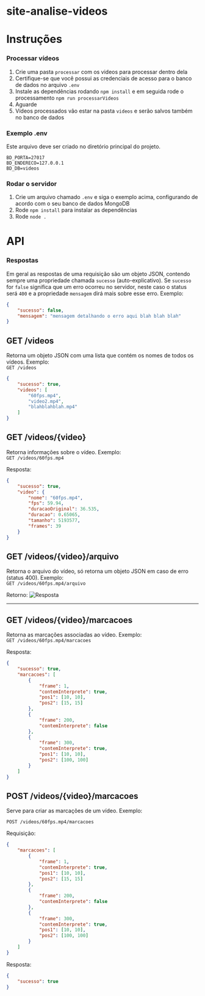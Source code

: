 # site-analise-videos

# Instruções

### Processar vídeos
1. Crie uma pasta `processar` com os videos para processar dentro dela
2. Certifique-se que você possui as credenciais de acesso para o banco de dados no arquivo `.env`
3. Instale as dependências rodando `npm install` e em seguida rode o processamento `npm run processarVideos`
4. Aguarde
5. Vídeos processados vão estar na pasta `videos` e serão salvos também no banco de dados

### Exemplo .env
Este arquivo deve ser criado no diretório principal do projeto.
```
BD_PORTA=27017
BD_ENDERECO=127.0.0.1
BD_DB=videos
```

### Rodar o servidor
1. Crie um arquivo chamado `.env` e siga o exemplo acima, configurando de acordo com o seu banco de dados MongoDB
2. Rode `npm install` para instalar as dependências
3. Rode `node .`

# API

### Respostas
Em geral as respostas de uma requisição são um objeto JSON, contendo sempre uma propriedade chamada `sucesso` (auto-explicativo). Se `sucesso` for `false` significa que um erro ocorreu no servidor, neste caso o status será `400` e a propriedade `mensagem` dirá mais sobre esse erro. Exemplo:

```json
{
    "sucesso": false,
    "mensagem": "mensagem detalhando o erro aqui blah blah blah"
}
```

## GET /videos
Retorna um objeto JSON com uma lista que contém os nomes de todos os vídeos. Exemplo:<br>
```GET /videos```

```json
{
    "sucesso": true,
    "videos": [
        "60fps.mp4",
        "video2.mp4",
        "blahblahblah.mp4"
    ]
}
```

## GET /videos/{video}<br>
Retorna informações sobre o vídeo. Exemplo:<br>
```GET /videos/60fps.mp4```

Resposta:
```json
{
    "sucesso": true,
    "video": {
        "nome": "60fps.mp4",
        "fps": 59.94,
        "duracaoOriginal": 36.535,
        "duracao": 0.65065,
        "tamanho": 5193577,
        "frames": 39
    }
}
```

## GET /videos/{video}/arquivo
Retorna o arquivo do vídeo, só retorna um objeto JSON em caso de erro (status 400). Exemplo:<br>
```GET /videos/60fps.mp4/arquivo```

Retorno: 
![Resposta](https://i.imgur.com/myvu4g3.png)

---

## GET /videos/{video}/marcacoes
Retorna as marcações associadas ao vídeo. Exemplo:<br>
```GET /videos/60fps.mp4/marcacoes```

Resposta:
```json
{
    "sucesso": true,
    "marcacoes": [
        {
            "frame": 1,
            "contemInterprete": true,
            "pos1": [10, 10],
            "pos2": [15, 15]
        },
        {
            "frame": 200,
            "contemInterprete": false
        },
        {
            "frame": 300,
            "contemInterprete": true,
            "pos1": [10, 10],
            "pos2": [100, 100]
        }
    ]
}
```

## POST /videos/{video}/marcacoes
Serve para criar as marcações de um vídeo. Exemplo:<br>

```POST /videos/60fps.mp4/marcacoes```

Requisição:
```json
{
    "marcacoes": [
        {
            "frame": 1,
            "contemInterprete": true,
            "pos1": [10, 10],
            "pos2": [15, 15]
        },
        {
            "frame": 200,
            "contemInterprete": false
        },
        {
            "frame": 300,
            "contemInterprete": true,
            "pos1": [10, 10],
            "pos2": [100, 100]
        }
    ]
}
```

Resposta:
```json
{
    "sucesso": true
}
```